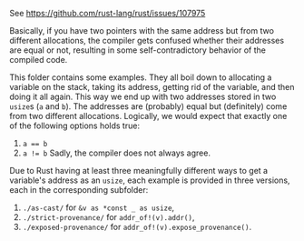 See https://github.com/rust-lang/rust/issues/107975

Basically, if you have two pointers with the same address but from two different allocations,
the compiler gets confused whether their addresses are equal or not,
resulting in some self-contradictory behavior of the compiled code.

This folder contains some examples.
They all boil down to allocating a variable on the stack, taking its address,
getting rid of the variable, and then doing it all again.
This way we end up with two addresses stored in two `usize`s (`a` and `b`).
The addresses are (probably) equal but (definitely) come from two different allocations.
Logically, we would expect that exactly one of the following options holds true:
1. `a == b`
2. `a != b`
Sadly, the compiler does not always agree.

Due to Rust having at least three meaningfully different ways
to get a variable's address as an `usize`,
each example is provided in three versions, each in the corresponding subfolder:
1. `./as-cast/` for `&v as *const _ as usize`,
2. `./strict-provenance/` for `addr_of!(v).addr()`,
2. `./exposed-provenance/` for `addr_of!(v).expose_provenance()`.
